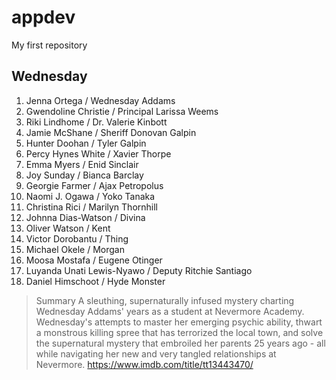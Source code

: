 # appdev
My first repository
## Wednesday
1.  Jenna Ortega / Wednesday Addams
2.  Gwendoline Christie / Principal Larissa Weems
3.  Riki Lindhome / Dr. Valerie Kinbott
4.  Jamie McShane / Sheriff Donovan Galpin
5.	Hunter Doohan  / Tyler Galpin
6.	Percy Hynes White / Xavier Thorpe
7.	Emma Myers / Enid Sinclair
8.	Joy Sunday / Bianca Barclay
9.	Georgie Farmer / Ajax Petropolus
10. Naomi J. Ogawa / Yoko Tanaka 
11. Christina Rici / Marilyn Thornhill
12. Johnna Dias-Watson / Divina
13. Oliver Watson / Kent
14. Victor Dorobantu / Thing
15.	Michael Okele / Morgan
16. Moosa Mostafa / Eugene Otinger
17. Luyanda Unati Lewis-Nyawo / Deputy Ritchie Santiago
18. Daniel Himschoot / Hyde Monster

>Summary
>A sleuthing, supernaturally infused mystery charting Wednesday Addams' years as a student at Nevermore Academy. Wednesday's attempts to master her emerging psychic ability, thwart a monstrous killing spree that has terrorized the local town, and solve the supernatural mystery that embroiled her parents 25 years ago - all while navigating her new and very tangled relationships at Nevermore.
>https://www.imdb.com/title/tt13443470/
